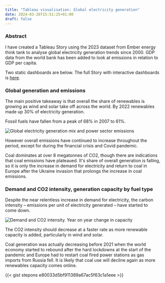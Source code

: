 ```yaml
---
title: "Tableau visualisation: Global electricity generation"
date: 2024-03-26T15:51:25+01:00
draft: false
---
```


### Abstract

I have created a Tableau Story using the 2023 dataset from Ember energy think tank to analyse global electricity generation trends since 2000. GDP data from the world bank has been added to look at emissions in relation to GDP per capita.

Two static dashboards are below. The full Story with interactive dashboards is [here](https://public.tableau.com/app/profile/james.royall/vizzes).

### Global generation and emissions

The main positive takeaway is that overall the share of renewables is growing as wind and solar take off across the world. By 2022 renewables made up 30% of electricity generation.

Fossil fuels have fallen from a peak of 68% in 2007 to 61%.

![Global electricity generation mix and power sector emissions](/img/tab_fig1.png)

However overall emissions have continued to increase throughout the period, except for during the financial crisis and Covid pandemic. 

Coal dominates at over 8 megatonnes of CO2, though there are indications that coal emissions have plateaued. It's share of overall generation is falling, so it is only the increase in demand for electricity and return to coal in Europe after the Ukraine invasion that prolongs the increase in coal emissions.

### Demand and CO2 intensity, generation capacity by fuel type

Despite the near relentless increase in demand for electricity, the carbon intensity – emissions per unit of electricity generated – have started to come down.

![Demand and CO2 intensity. Year on year change in capacity](/img/tab_fig2.png)

The CO2 intensity should decrease at a faster rate as more renewable capacity is added, particularly in wind and solar.

Coal generation was actually decreasing before 2021 when the world economy started to rebound after the hard lockdowns at the start of the pandemic and Europe had to restart coal fired power stations as gas imports from Russia fell. It is likely that coal use will decline again as more renewables capacity comes online.

{{< gist stepons e80033d5bf911389a67ac5f63c1a1eee >}}
